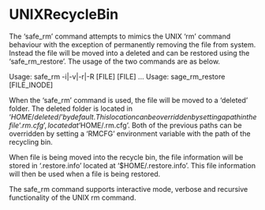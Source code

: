 UNIXRecycleBin
==============

The ‘safe_rm’ command attempts to mimics the UNIX ‘rm’ command behaviour with the exception of permanently removing the file from system. Instead the file will be moved into a deleted and can be restored using the ‘safe_rm_restore’. The usage of the two commands are as below.

Usage: safe_rm -i|-v|-r|-R [FILE] [FILE] ...
Usage: sage_rm_restore [FILE_INODE]

When the ‘safe_rm’ command is used, the file will be moved to a ‘deleted’ folder. The deleted folder is located in ‘$HOME/deleted/’ by default. This location can be overridden by setting a path in the file ‘.rm.cfg’, located at ‘$HOME/.rm.cfg’. Both of the previous paths can be overridden by setting a ‘RMCFG’ environment variable with the path of the recycling bin.

When file is being moved into the recycle bin, the file information will be stored in ‘.restore.info’ located at ‘$HOME/.restore.info’. This file information will then be used when a file is being restored.

The safe_rm command supports interactive mode, verbose and recursive functionality of the UNIX rm command.